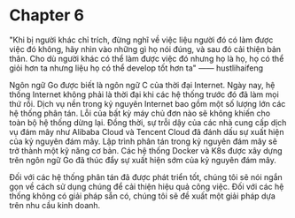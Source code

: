 # Chapter 6

"Khi bị người khác chỉ trích, đừng nghĩ về việc liệu người đó có làm được việc đó không, hãy nhìn vào những gì họ nói đúng, và sau đó cải thiện bản thân. Cho dù người khác có thể làm được việc đó nhưng họ là họ, họ có thể giỏi hơn ta nhưng liệu họ có thể develop tốt hơn ta" —— hustlihaifeng

Ngôn ngữ Go được biết là ngôn ngữ C của thời đại Internet. Ngày nay, hệ thống Internet không phải là thời đại khi các hệ thống trước đó đã làm mọi thứ rồi. Dịch vụ nền trong kỷ nguyên Internet bao gồm một số lượng lớn các hệ thống phân tán. Lỗi của bất kỳ máy chủ đơn nào sẽ không khiến cho toàn bộ hệ thống dừng lại. Đồng thời, sự trỗi dậy của các nhà cung cấp dịch vụ đám mây như Alibaba Cloud và Tencent Cloud đã đánh dấu sự xuất hiện của kỷ nguyên đám mây. Lập trình phân tán trong kỷ nguyên đám mây sẽ trở thành một kỹ năng cơ bản. Các hệ thống Docker và K8s được xây dựng trên ngôn ngữ Go đã thúc đẩy sự xuất hiện sớm của kỷ nguyên đám mây.

Đối với các hệ thống phân tán đã được phát triển tốt, chúng tôi sẽ nói ngắn gọn về cách sử dụng chúng để cải thiện hiệu quả công việc. Đối với các hệ thống không có giải pháp sẵn có, chúng tôi sẽ đề xuất một giải pháp dựa trên nhu cầu kinh doanh.

